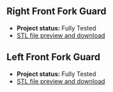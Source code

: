 ## Right Front Fork Guard

* __Project status:__ Fully Tested
* [STL file preview and download](https://github.com/normanzb/g310gs/blob/master/release/23_03_20/mudguard_alt_right_rally_raid_lvl2.stl)


## Left Front Fork Guard

* __Project status:__ Fully Tested
* [STL file preview and download](https://github.com/normanzb/g310gs/blob/master/release/22_04_25/mudguard_alt_left_rally_raid_lvl2.stl)
